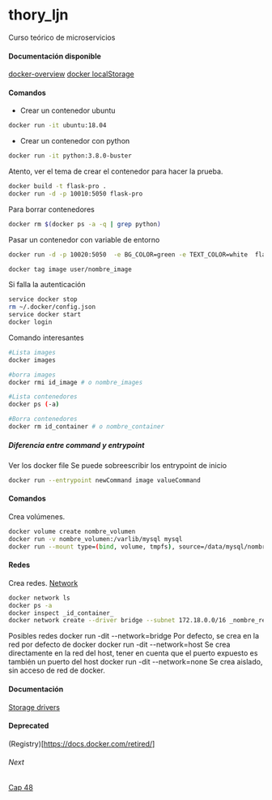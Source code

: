 # thory_ljn
Curso teórico de microservicios

#### Documentación disponible
[docker-overview](https://docs.docker.com/get-started/docker-overview/)
[docker localStorage](https://docs.docker.com/engine/storage/drivers/)

#### Comandos

* Crear un contenedor ubuntu
```bash
docker run -it ubuntu:18.04
```

* Crear un contenedor con python
```bash
docker run -it python:3.8.0-buster
```

Atento, ver el tema de crear el contenedor para hacer la prueba.


```bash
docker build -t flask-pro .
docker run -d -p 10010:5050 flask-pro
```
Para borrar contenedores
```bash
docker rm $(docker ps -a -q | grep python)
```

Pasar un contenedor con variable de entorno
```bash
docker run -d -p 10020:5050  -e BG_COLOR=green -e TEXT_COLOR=white  flask-pro
```

```bash
docker tag image user/nombre_image
```

Si falla la autenticación
```bash
service docker stop
rm ~/.docker/config.json
service docker start
docker login
```

Comando interesantes
```bash
#Lista images
docker images

#borra images
docker rmi id_image # o nombre_images

#Lista contenedores
docker ps (-a)

#Borra contenedores
docker rm id_container # o nombre_container


```

##### Diferencia entre command y entrypoint
Ver los docker file
Se puede sobreescribir los entrypoint de inicio

```bash
docker run --entrypoint newCommand image valueCommand
```


#### Comandos
Crea volúmenes.

```bash
docker volume create nombre_volumen
docker run -v nombre_volumen:/varlib/mysql mysql
docker run --mount type=(bind, volume, tmpfs), source=/data/mysql/nombre_volumen, destination=/varlib/mysql

```

#### Redes
Crea redes.
[Network](https://docs.docker.com/engine/network/)

```bash
docker network ls
docker ps -a
docker inspect _id_container_
docker network create --driver bridge --subnet 172.18.0.0/16 _nombre_red_
```
Posibles redes
docker run -dit --network=bridge
  Por defecto, se crea en la red por defecto de docker
docker run -dit --network=host
  Se crea directamente en la red del host,
  tener en cuenta que el puerto expuesto es también un puerto del host
docker run -dit --network=none
  Se crea aislado, sin acceso de red de docker.




#### Documentación

[Storage drivers](https://docs.docker.com/engine/storage/drivers/)

#### Deprecated
(Registry)[https://docs.docker.com/retired/]




###### Next
[Cap 48](https://www.udemy.com/course/curso-practico-de-docker-y-microservicios-desde-cero/learn/lecture/24236860#overview)
